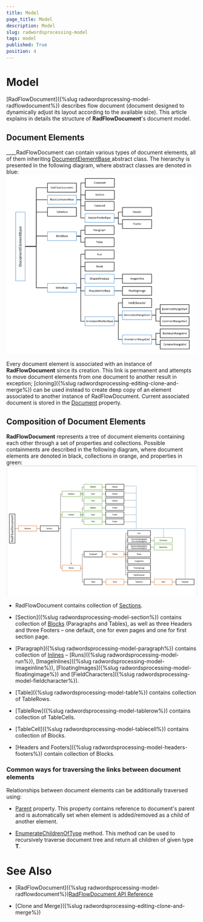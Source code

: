 ```yaml
---
title: Model
page_title: Model
description: Model
slug: radwordsprocessing-model
tags: model
published: True
position: 4
---
```


# Model



[RadFlowDocument]({%slug radwordsprocessing-model-radflowdocument%}) describes flow document (document designed to dynamically adjust its
        layout according to the available size). This article explains in details the structure of __RadFlowDocument__'s document model.
      

## Document Elements

____RadFlowDocument can contain various types of document elements, all of them inheriting
          [DocumentElementBase ](http://www.telerik.com/help/wpf/t_telerik_windows_documents_flow_model_documentelementbase.html)
          abstract class. The hierarchy is presented in the following diagram, where abstract classes are denoted in blue:
        ![Rad Words Processing Model 04](images/RadWordsProcessing_Model_04.png)

Every document element is associated with an instance of __RadFlowDocument__ since its creation. This link is permanent and
          attempts to move document elements from one document to another result in exception; [cloning]({%slug radwordsprocessing-editing-clone-and-merge%})
          can be used instead to create deep copy of an element associated to another instance of RadFlowDocument. Current associated document is stored in the
          [Document](http://www.telerik.com/help/wpf/p_telerik_windows_documents_flow_model_documentelementbase_document.html)
          property.
        

## Composition of Document Elements

__RadFlowDocument__ represents a tree of document elements containing each other through a set of properties and collections.
          Possible containments are described in the following diagram, where document elements are denoted in black, collections in orange, and properties in
          green:
        ![Rad Words Processing Model 05](images/RadWordsProcessing_Model_05.png)

* RadFlowDocument contains collection of
              [Sections](http://www.telerik.com/help/wpf/p_telerik_windows_documents_flow_model_radflowdocument_sections.html).
            

* [Section]({%slug radwordsprocessing-model-section%}) contains collection of
              [Blocks](http://www.telerik.com/help/wpf/properties_t_telerik_windows_documents_flow_model_blockbase.html)
              (Paragraphs and Tables), as well as three Headers and three Footers – one default, one for even pages and one for first section page.
            

* [Paragraph]({%slug radwordsprocessing-model-paragraph%}) contains collection of
              [Inlines](http://www.telerik.com/help/wpf/properties_t_telerik_windows_documents_flow_model_inlinebase.html)
              – [Runs]({%slug radwordsprocessing-model-run%}),
              [ImageInlines]({%slug radwordsprocessing-model-imageinline%}),
              [FloatingImages]({%slug radwordsprocessing-model-floatingimage%}) and
              [FieldCharacters]({%slug radwordsprocessing-model-fieldcharacter%}).
            

* [Table]({%slug radwordsprocessing-model-table%}) contains collection of TableRows.
            

* [TableRow]({%slug radwordsprocessing-model-tablerow%})  contains collection of TableCells.
            

* [TableCell]({%slug radwordsprocessing-model-tablecell%}) contains collection of Blocks.
            

* [Headers and Footers]({%slug radwordsprocessing-model-headers-footers%}) contain collection of Blocks.
            

### Common ways for traversing the links between document elements

Relationships between document elements can be additionally traversed using:
            

* [Parent](http://www.telerik.com/help/wpf/p_telerik_windows_documents_flow_model_documentelementbase_parent.html)
                  property. This property contains reference to document's parent and is automatically set when element is added/removed as a child of
                  another element.
                

* [EnumerateChildrenOfType<T>](http://www.telerik.com/help/wpf/methods_t_telerik_windows_documents_flow_model_documentelementbase.html)
                  method. This method can be used to recursively traverse document tree and return all children of given type __T__.
                

# See Also

 * [RadFlowDocument]({%slug radwordsprocessing-model-radflowdocument%})[RadFlowDocument API Reference](http://www.telerik.com/help/wpf/allmembers_t_telerik_windows_documents_flow_model_radflowdocument.html)

 * [Clone and Merge]({%slug radwordsprocessing-editing-clone-and-merge%})
